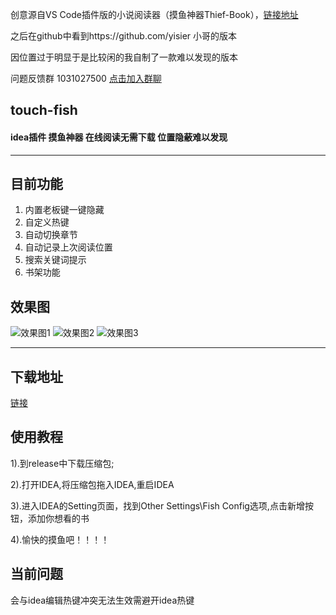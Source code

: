 创意源自VS Code插件版的小说阅读器（摸鱼神器Thief-Book），[链接地址](https://github.com/cteams/Thief-Book "链接地址")

之后在github中看到https://github.com/yisier 小哥的版本

因位置过于明显于是比较闲的我自制了一款难以发现的版本

问题反馈群 1031027500 [点击加入群聊](https://jq.qq.com/?_wv=1027&k=coBQ4wnT "qq群链接")
## touch-fish
#### idea插件 摸鱼神器 在线阅读无需下载 位置隐蔽难以发现

------------

## 目前功能
1. 内置老板键一键隐藏
1. 自定义热键
1. 自动切换章节
1. 自动记录上次阅读位置
1. 搜索关键词提示
1. 书架功能

## 效果图
![效果图1](https://s1.ax1x.com/2020/10/12/028OQP.png "1")
![效果图2](https://s1.ax1x.com/2020/10/12/028jL8.png "2")
![效果图3](https://s1.ax1x.com/2020/10/12/028qzt.png "3")

------------

## 下载地址
[链接](https://github.com/41369ly/touch-fish/releases/download/1.0/fish-1.0-SNAPSHOT.zip "链接")

## 使用教程
1).到release中下载压缩包;

2).打开IDEA,将压缩包拖入IDEA,重启IDEA

3).进入IDEA的Setting页面，找到Other Settings\Fish Config选项,点击新增按钮，添加你想看的书

4).愉快的摸鱼吧！！！！

## 当前问题
会与idea编辑热键冲突无法生效需避开idea热键
